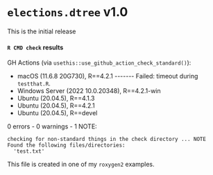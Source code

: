 # `elections.dtree` v1.0

This is the initial release

#### `R CMD check` results

GH Actions (via `usethis::use_github_action_check_standard()`):
* macOS (11.6.8 20G730), R==4.2.1 ------- Failed: timeout during `testthat.R`.
* Windows Server (2022 10.0.20348), R==4.2.1-win
* Ubuntu (20.04.5), R==4.1.3
* Ubuntu (20.04.5), R==4.2.1
* Ubuntu (20.04.5), R==devel

0 errors - 0 warnings - 1 NOTE:
```
checking for non-standard things in the check directory ... NOTE
Found the following files/directories:
  'test.txt'
```
This file is created in one of my `roxygen2` examples.
